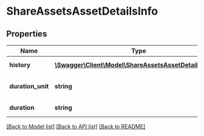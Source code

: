 # ShareAssetsAssetDetailsInfo

## Properties
Name | Type | Description | Notes
------------ | ------------- | ------------- | -------------
**history** | [**\Swagger\Client\Model\ShareAssetsAssetDetailsHistory**](ShareAssetsAssetDetailsHistory.md) | History of asset | 
**duration_unit** | **string** | Duration unit of asset | 
**duration** | **string** | Duration of asset | 

[[Back to Model list]](../README.md#documentation-for-models) [[Back to API list]](../README.md#documentation-for-api-endpoints) [[Back to README]](../README.md)


